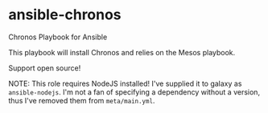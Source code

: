ansible-chronos
===============

Chronos Playbook for Ansible

This playbook will install Chronos and relies on the Mesos playbook.

Support open source!

NOTE: This role requires NodeJS installed! I've supplied it to galaxy as
`ansible-nodejs`. I'm not a fan of specifying a dependency without a
version, thus I've removed them from `meta/main.yml`.
